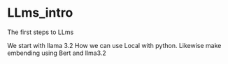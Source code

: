 # LLms_intro
The first steps to LLms

We start with llama 3.2
How we can use Local with python. Likewise make embending using Bert and llma3.2
